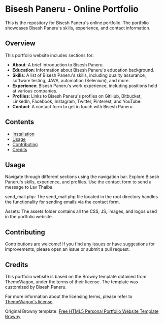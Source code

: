 # Bisesh Paneru - Online Portfolio

This is the repository for Bisesh Paneru's online portfolio. The portfolio showcases Bisesh Paneru's skills, experience, and contact information.

## Overview

This portfolio website includes sections for:

- **About**: A brief introduction to Bisesh Paneru.
- **Education**: Information about Bisesh Paneru's education background.
- **Skills**: A list of Bisesh Paneru's skills, including quality assurance, software testing, JAVA, automation (Selenium), and more.
- **Experience**: Bisesh Paneru's work experience, including positions held at various companies.
- **Profiles**: Links to Bisesh Paneru's profiles on GitHub, Bitbucket, LinkedIn, Facebook, Instagram, Twitter, Pinterest, and YouTube.
- **Contact**: A contact form to get in touch with Bisesh Paneru.

## Contents

- [Installation](#installation)
- [Usage](#usage)
- [Contributing](#contributing)
- [Credits](#credits)

## Usage
Navigate through different sections using the navigation bar.
Explore Bisesh Paneru's skills, experience, and profiles.
Use the contact form to send a message to Lav Thaiba.

send_mail.php: The send_mail.php file located in the root directory handles the functionality for sending emails via the contact form.

Assets: The assets folder contains all the CSS, JS, images, and logos used in the portfolio website.

## Contributing
Contributions are welcome! If you find any issues or have suggestions for improvements, please open an issue or submit a pull request.

## Credits

This portfolio website is based on the Browny template obtained from ThemeWagon, under the terms of their license. The template was customized by Bisesh Paneru.

For more information about the licensing terms, please refer to [ThemeWagon's license](https://themewagon.com/license/).

Original Browny template: [Free HTML5 Personal Portfolio Website Template Browny](https://themewagon.com/themes/free-html5-personal-portfolio-website-template-browny/)

